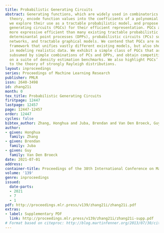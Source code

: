 ```yaml
---
title: Probabilistic Generating Circuits
abstract: Generating functions, which are widely used in combinatorics and probability
  theory, encode function values into the coefficients of a polynomial. In this paper,
  we explore their use as a tractable probabilistic model, and propose probabilistic
  generating circuits (PGCs) for their efficient representation. PGCs are strictly
  more expressive efficient than many existing tractable probabilistic models, including
  determinantal point processes (DPPs), probabilistic circuits (PCs) such as sum-product
  networks, and tractable graphical models. We contend that PGCs are not just a theoretical
  framework that unifies vastly different existing models, but also show great potential
  in modeling realistic data. We exhibit a simple class of PGCs that are not trivially
  subsumed by simple combinations of PCs and DPPs, and obtain competitive performance
  on a suite of density estimation benchmarks. We also highlight PGCs’ connection
  to the theory of strongly Rayleigh distributions.
layout: inproceedings
series: Proceedings of Machine Learning Research
publisher: PMLR
issn: 2640-3498
id: zhang21i
month: 0
tex_title: Probabilistic Generating Circuits
firstpage: 12447
lastpage: 12457
page: 12447-12457
order: 12447
cycles: false
bibtex_author: Zhang, Honghua and Juba, Brendan and Van Den Broeck, Guy
author:
- given: Honghua
  family: Zhang
- given: Brendan
  family: Juba
- given: Guy
  family: Van Den Broeck
date: 2021-07-01
address:
container-title: Proceedings of the 38th International Conference on Machine Learning
volume: '139'
genre: inproceedings
issued:
  date-parts:
  - 2021
  - 7
  - 1
pdf: http://proceedings.mlr.press/v139/zhang21i/zhang21i.pdf
extras:
- label: Supplementary PDF
  link: http://proceedings.mlr.press/v139/zhang21i/zhang21i-supp.pdf
# Format based on citeproc: http://blog.martinfenner.org/2013/07/30/citeproc-yaml-for-bibliographies/
---
```

